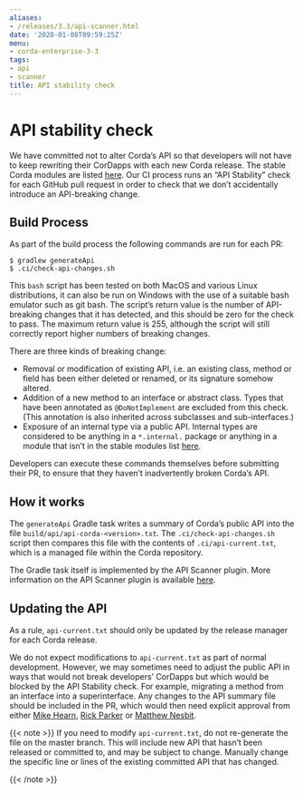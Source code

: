 ```yaml
---
aliases:
- /releases/3.3/api-scanner.html
date: '2020-01-08T09:59:25Z'
menu:
- corda-enterprise-3-3
tags:
- api
- scanner
title: API stability check
---
```



# API stability check

We have committed not to alter Corda’s API so that developers will not have to keep rewriting their CorDapps with each
new Corda release. The stable Corda modules are listed [here](corda-api.md#internal-apis-and-stability-guarantees). Our CI process runs an “API Stability”
check for each GitHub pull request in order to check that we don’t accidentally introduce an API-breaking change.


## Build Process

As part of the build process the following commands are run for each PR:

```shell
$ gradlew generateApi
$ .ci/check-api-changes.sh
```

This `bash` script has been tested on both MacOS and various Linux distributions, it can also be run on Windows with the
use of a suitable bash emulator such as git bash. The script’s return value is the number of API-breaking changes that it
has detected, and this should be zero for the check to pass. The maximum return value is 255, although the script will still
correctly report higher numbers of breaking changes.

There are three kinds of breaking change:


* Removal or modification of existing API, i.e. an existing class, method or field has been either deleted or renamed, or
its signature somehow altered.
* Addition of a new method to an interface or abstract class. Types that have been annotated as `@DoNotImplement` are
excluded from this check. (This annotation is also inherited across subclasses and sub-interfaces.)
* Exposure of an internal type via a public API. Internal types are considered to be anything in a `*.internal.` package
or anything in a module that isn’t in the stable modules list [here](corda-api.md#internal-apis-and-stability-guarantees).

Developers can execute these commands themselves before submitting their PR, to ensure that they haven’t inadvertently
broken Corda’s API.


## How it works

The `generateApi` Gradle task writes a summary of Corda’s public API into the file `build/api/api-corda-<version>.txt`.
The `.ci/check-api-changes.sh` script then compares this file with the contents of `.ci/api-current.txt`, which is a
managed file within the Corda repository.

The Gradle task itself is implemented by the API Scanner plugin. More information on the API Scanner plugin is available [here](https://github.com/corda/corda-gradle-plugins/tree/master/api-scanner).


## Updating the API

As a rule, `api-current.txt` should only be updated by the release manager for each Corda release.

We do not expect modifications to `api-current.txt` as part of normal development. However, we may sometimes need to adjust
the public API in ways that would not break developers’ CorDapps but which would be blocked by the API Stability check.
For example, migrating a method from an interface into a superinterface. Any changes to the API summary file should be
included in the PR, which would then need explicit approval from either [Mike Hearn](https://github.com/mikehearn), [Rick Parker](https://github.com/rick-r3) or [Matthew Nesbit](https://github.com/mnesbit).

{{< note >}}
If you need to modify `api-current.txt`, do not re-generate the file on the master branch. This will include new API that
hasn’t been released or committed to, and may be subject to change. Manually change the specific line or lines of the
existing committed API that has changed.

{{< /note >}}
